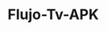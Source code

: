 # Flujo-Tv-APK
<meta name="google-site-verification" content="B8rqD8lhM-WkgzP1xxWValdC4YaRQ9sv966lfEHBaaI" />

